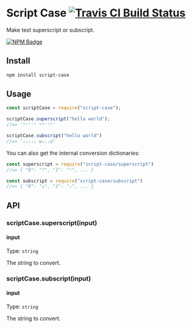 # Script Case [![Travis CI Build Status](https://img.shields.io/travis/com/Richienb/script-case/master.svg?style=for-the-badge)](https://travis-ci.com/Richienb/script-case)

Make text superscript or subscript.

[![NPM Badge](https://nodei.co/npm/script-case.png)](https://npmjs.com/package/script-case)

## Install

```sh
npm install script-case
```

## Usage

```js
const scriptCase = require("script-case");

scriptCase.superscript("hello world");
//=> 'ʰᵉˡˡᵒ ʷᵒʳˡᵈ'

scriptCase.subscript("hello world")
//=> 'ₕₑₗₗₒ wₒᵣₗd'
```

You can also get the internal conversion dictionaries:

```js
const superscript = require("script-case/superscript")
//=> { "0": "⁰", "1": "¹", ... }

const subscript = require("script-case/subscript")
//=> { "0": "₀", "1": "₁", ... }
```

## API

### scriptCase.superscript(input)

#### input

Type: `string`

The string to convert.

### scriptCase.subscript(input)

#### input

Type: `string`

The string to convert.
